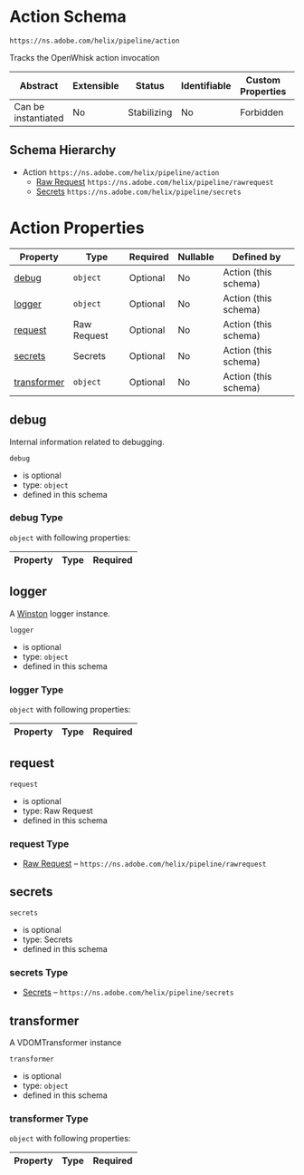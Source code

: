 # Action Schema

```
https://ns.adobe.com/helix/pipeline/action
```

Tracks the OpenWhisk action invocation

| Abstract            | Extensible | Status      | Identifiable | Custom Properties | Additional Properties | Defined In                               |
| ------------------- | ---------- | ----------- | ------------ | ----------------- | --------------------- | ---------------------------------------- |
| Can be instantiated | No         | Stabilizing | No           | Forbidden         | Forbidden             | [action.schema.json](action.schema.json) |

## Schema Hierarchy

- Action `https://ns.adobe.com/helix/pipeline/action`
  - [Raw Request](rawrequest.schema.md) `https://ns.adobe.com/helix/pipeline/rawrequest`
  - [Secrets](secrets.schema.md) `https://ns.adobe.com/helix/pipeline/secrets`

# Action Properties

| Property                    | Type        | Required | Nullable | Defined by           |
| --------------------------- | ----------- | -------- | -------- | -------------------- |
| [debug](#debug)             | `object`    | Optional | No       | Action (this schema) |
| [logger](#logger)           | `object`    | Optional | No       | Action (this schema) |
| [request](#request)         | Raw Request | Optional | No       | Action (this schema) |
| [secrets](#secrets)         | Secrets     | Optional | No       | Action (this schema) |
| [transformer](#transformer) | `object`    | Optional | No       | Action (this schema) |

## debug

Internal information related to debugging.

`debug`

- is optional
- type: `object`
- defined in this schema

### debug Type

`object` with following properties:

| Property | Type | Required |
| -------- | ---- | -------- |


## logger

A [Winston](https://github.com/winstonjs/winston) logger instance.

`logger`

- is optional
- type: `object`
- defined in this schema

### logger Type

`object` with following properties:

| Property | Type | Required |
| -------- | ---- | -------- |


## request

`request`

- is optional
- type: Raw Request
- defined in this schema

### request Type

- [Raw Request](rawrequest.schema.md) – `https://ns.adobe.com/helix/pipeline/rawrequest`

## secrets

`secrets`

- is optional
- type: Secrets
- defined in this schema

### secrets Type

- [Secrets](secrets.schema.md) – `https://ns.adobe.com/helix/pipeline/secrets`

## transformer

A VDOMTransformer instance

`transformer`

- is optional
- type: `object`
- defined in this schema

### transformer Type

`object` with following properties:

| Property | Type | Required |
| -------- | ---- | -------- |


